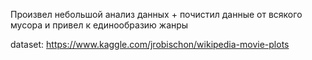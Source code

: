 Произвел небольшой анализ данных + почистил данные от всякого мусора и привел к единообразию жанры

dataset: https://www.kaggle.com/jrobischon/wikipedia-movie-plots